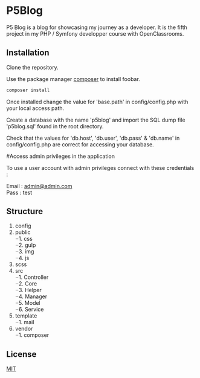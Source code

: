 # P5Blog

P5 Blog is a blog for showcasing my journey as a developer. It is the fifth project in my PHP / Symfony developper course with OpenClassrooms.

## Installation

Clone the repository.

Use the package manager [composer](https://getcomposer.org/download/) to install foobar.

```bash
composer install
```
Once installed change the value for 'base.path' in config/config.php with your local access path. 

Create a database with the name 'p5blog' and import the SQL dump file 'p5blog.sql' found in the root directory.

Check that the values for 'db.host', 'db.user', 'db.pass' & 'db.name' in config/config.php are correct for accessing your database.

#Access admin privileges in the application

To use a user account with admin privileges connect with these credentials :

Email : admin@admin.com  
Pass : test

## Structure

1. config
2. public  
⋅⋅1. css  
⋅⋅2. gulp  
⋅⋅3. img  
⋅⋅4. js
3. scss
4. src  
⋅⋅1. Controller  
⋅⋅2. Core  
⋅⋅3. Helper  
⋅⋅4. Manager  
⋅⋅5. Model  
⋅⋅6. Service  
5. template  
⋅⋅1. mail
6. vendor  
⋅⋅1. composer

## License
[MIT](https://choosealicense.com/licenses/mit/)